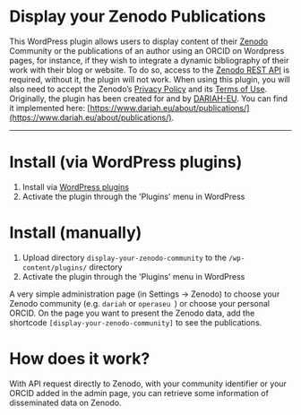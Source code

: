 # Display your Zenodo Publications

This WordPress plugin allows users to display content of their [Zenodo](https://zenodo.org/) Community or the publications of an author using an ORCID on Wordpress pages, for instance, if they wish to integrate a dynamic bibliography of their work with their blog or website.
To do so, access to the [Zenodo REST API](https://developers.zenodo.org/) is required, without it, the
plugin will not work. When using this plugin, you will also need to accept the Zenodo’s [Privacy Policy](https://about.zenodo.org/privacy-policy/) and its [Terms of Use](https://about.zenodo.org/terms/).
Originally, the plugin has been created for and by [DARIAH-EU](https://www.dariah.eu). You can find it implemented here: [https://www.dariah.eu/about/publications/](https://www.dariah.eu/about/publications/).

---

# Install (via WordPress plugins)
1. Install via [WordPress plugins](https://www.wordpress.org/plugins/display-your-zenodo-community)
1. Activate the plugin through the 'Plugins' menu in WordPress

# Install (manually)
1. Upload directory `display-your-zenodo-community` to the `/wp-content/plugins/` directory
1. Activate the plugin through the 'Plugins' menu in WordPress

A very simple administration page (in Settings -> Zenodo) to choose your Zenodo community (e.g. `dariah` or `operaseu
`) or choose your personal ORCID.
On the page you want to present the Zenodo data, add the shortcode `[display-your-zenodo-community]` to see the publications.
# How does it work?
With API request directly to Zenodo, with your community identifier or your ORCID added in the admin page, you can
 retrieve some information of disseminated data on Zenodo.
